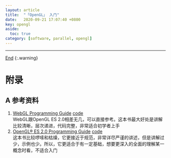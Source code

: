```yaml
---
layout: article
title:  "「OpenGL」 入门"
date:   2020-09-21 17:07:40 +0800
key: opengl
aside:
  toc: true
category: [software, parallel, opengl]
---
```

<span id='head'></span>


<!--more-->

-------------------  
[End](#head)
{:.warning}  


# 附录
## A 参考资料
1. [WebGL Programming Guide](https://ptgmedia.pearsoncmg.com/images/9780321902924/samplepages/0321902920.pdf) [code](https://github.com/hushhw/WebGL-Programming-Guide)   
WebGL跟OpenGL ES 2.0相差无几，可以直接参考。这本书最大好处是讲解比较清晰，层次递进，代码完整，非常适合初学者上手     
1. [OpenGL® ES 2.0 Programming Guide](http://dump.bitcheese.net/files/unogasi/Addison.Wesley.OpenGL.ES.2.0.Programming.Guide.Aug.2008.pdf) [code](https://github.com/nickdesaulniers/opengles2-book)   
这本书比较啰嗦和枯燥，它更接近于规范，非常详尽严谨的讲述，但是讲解过少，示例也少。所以，它更适合于有一定基础，想要更深入的全面的理解某一概念时看，不适合入门   
